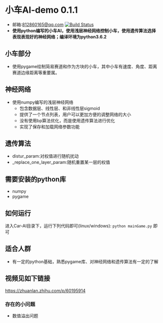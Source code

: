 # 小车AI-demo 0.1.1
- 邮箱:812860165@qq.com
[![Build Status](https://travis-ci.org/joemccann/dillinger.svg?branch=master)](https://travis-ci.org/joemccann/dillinger)
- **使用python编写的小车AI，使用浅层神经网络控制小车，使用遗传算法选择表现表现好的神经网络；编译环境为python3.6.2**
## 小车部分
- 使用pygame绘制简易赛道和作为方块的小车，其中小车有速度、角度、距离赛道边缘距离等重要属。
## 神经网络
- 使用numpy编写的浅层神经网络
    - 包含数据层、线性层、和非线性层sigmoid
    - 提供了一个节点列表，用户可以更加方便的调整网络的大小
    - 没有使用bp算法优化，而是使用遗传算法进行优化
    - 实现了保存和加载网络参数功能
## 遗传算法
- distur_param:对权值进行随机扰动
- _replace_one_layer_param:随机重置某一层的权值

## 需要安装的python库
- numpy
- pygame
## 如何运行

进入Car-AI目录下，运行下列代码即可(linux/windows):
```python mainGame.py```
即可
## 适合人群
- 有一定的python基础，熟悉pygame库、对神经网络和遗传算法有一定的了解
## 视频见如下链接
https://zhuanlan.zhihu.com/p/60195914
### 存在的小问题
- 数值溢出问题




